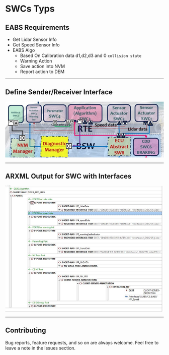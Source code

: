 
# SWCs Typs


## EABS Requirements
- Get Lidar Sensor Info
- Get Speed Sensor Info
- EABS Algo
    -   Based On Calibration data d1,d2,d3 and 0 `collision state`
    -   Warning Action
    -   Save action into NVM
    -   Report action to DEM

---

## Define Sender/Receiver Interface
![Interfaces](./1.Readme_Img/AppInterfaces.JPG)


---
## ARXML Output for SWC with Interfaces
![ARXML Output1](./1.Readme_Img/app_out_1.JPG)

---
## Contributing  
Bug reports, feature requests, and so on are always welcome. Feel free to leave a note in the Issues section.
